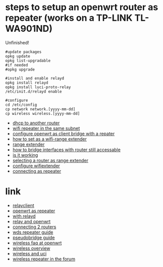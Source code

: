 # steps to setup an openwrt router as repeater (works on a TP-LINK TL-WA901ND)

Unfinished!

```
#update packages
opkg update
opkg list-upgradable
#if needed
#opkg upgrade

#install and enable relayd
opkg install relayd
opkg install luci-proto-relay
/etc/init.d/relayd enable

#configure
cd /etc/config
cp network network.[yyyy-mm-dd]
cp wireless wireless.[yyyy-mm-dd]
```

* [dhcp to another router](https://forum.openwrt.org/viewtopic.php?id=69171)
* [wifi repeater in the same subnet](https://forum.openwrt.org/viewtopic.php?id=68610)
* [configure openwrt as client bridge with a repater](https://www.youtube.com/watch?v=8v2NyY2sK_M)
* [how to set as a wifi-range extender](https://forum.openwrt.org/viewtopic.php?id=63766)
* [range extender](https://forum.openwrt.org/viewtopic.php?id=61056)
* [how to bridge interfaces with router still accessable](https://forum.openwrt.org/viewtopic.php?id=59836)
* [is it working](https://forum.openwrt.org/viewtopic.php?id=58800)
* [selecting a router as range extender](https://forum.openwrt.org/viewtopic.php?id=51970)
* [configure wifiextender](https://forum.openwrt.org/viewtopic.php?id=51767)
* [connecting as repeater](https://forum.openwrt.org/viewtopic.php?id=50167)


# link

* [relayclient](https://wiki.openwrt.org/doc/recipes/relayclient)
* [openwrt as repeater](http://behindthesciences.com/useful-links/Installing-OpenWrt-as-Wireless-Repeater)
* [with relayd](http://trac.gateworks.com/wiki/OpenWrt/wireless/relayd)
* [relay and openwrt](http://trac.gateworks.com/wiki/OpenWrt/wireless/relayd)
* [connecting 2 routers](https://forum.openwrt.org/viewtopic.php?id=69023)
* [wds repeater guide](https://wiki.openwrt.org/doc/recipes/atheroswds?s[]=wireless)
* [pseudobridge guide](https://wiki.openwrt.org/doc/recipes/relayclient)
* [wireless faq at openwrt](https://wiki.openwrt.org/doc/faq/faq.wireless)
* [wireless overview](https://wiki.openwrt.org/doc/howto/wireless.overview)
* [wireless and uci](https://wiki.openwrt.org/doc/uci/wireless)
* [wireless repeater in the forum](https://forum.openwrt.org/viewtopic.php?id=39077)
